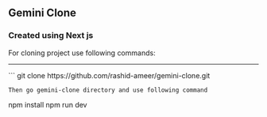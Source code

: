 ## Gemini Clone

### Created using Next js

For cloning project use following commands:

<hr/>
```
git clone https://github.com/rashid-ameer/gemini-clone.git

```
Then go gemini-clone directory and use following command
```

npm install
npm run dev

```

```
